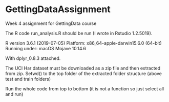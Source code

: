 # GettingDataAssignment
 Week 4 assignment for GettingData course

The R code run_analysis.R should be run (I wrote in Rstudio 1.2.5019).

R version 3.6.1 (2019-07-05)
Platform: x86_64-apple-darwin15.6.0 (64-bit)
Running under: macOS Mojave 10.14.6

With dplyr_0.8.3 attached.

The UCI Har dataset must be downloaded as a zip file and then extracted from zip.  Setwd() to the top folder of the extracted folder structure (above test and train folders)

Run the whole code from top to bottom (it is not a function so just select all and run)
